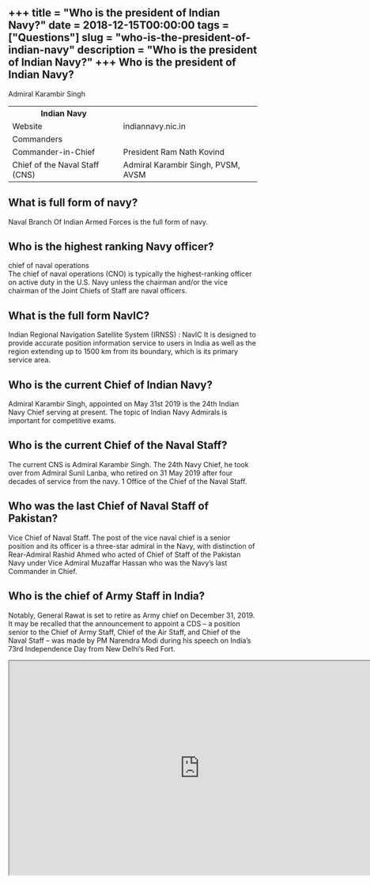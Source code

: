 +++
title = "Who is the president of Indian Navy?"
date = 2018-12-15T00:00:00
tags = ["Questions"]
slug = "who-is-the-president-of-indian-navy"
description = "Who is the president of Indian Navy?"
+++
Who is the president of Indian Navy?
------------------------------------

Admiral Karambir Singh

<table><tr><th>Indian Navy</th></tr><tr><td>Website</td><td>indiannavy.nic.in</td></tr><tr><td>Commanders</td></tr><tr><td>Commander-in-Chief</td><td>President Ram Nath Kovind</td></tr><tr><td>Chief of the Naval Staff (CNS)</td><td>Admiral Karambir Singh, PVSM, AVSM</td></tr></table>

What is full form of navy?
--------------------------

Naval Branch Of Indian Armed Forces is the full form of navy.

Who is the highest ranking Navy officer?
----------------------------------------

chief of naval operations  
The chief of naval operations (CNO) is typically the highest-ranking officer on active duty in the U.S. Navy unless the chairman and/or the vice chairman of the Joint Chiefs of Staff are naval officers.

What is the full form NavIC?
----------------------------

Indian Regional Navigation Satellite System (IRNSS) : NavIC It is designed to provide accurate position information service to users in India as well as the region extending up to 1500 km from its boundary, which is its primary service area.

Who is the current Chief of Indian Navy?
----------------------------------------

Admiral Karambir Singh, appointed on May 31st 2019 is the 24th Indian Navy Chief serving at present. The topic of Indian Navy Admirals is important for competitive exams.

Who is the current Chief of the Naval Staff?
--------------------------------------------

The current CNS is Admiral Karambir Singh. The 24th Navy Chief, he took over from Admiral Sunil Lanba, who retired on 31 May 2019 after four decades of service from the navy. 1 Office of the Chief of the Naval Staff.

Who was the last Chief of Naval Staff of Pakistan?
--------------------------------------------------

Vice Chief of Naval Staff. The post of the vice naval chief is a senior position and its officer is a three-star admiral in the Navy, with distinction of Rear-Admiral Rashid Ahmed who acted of Chief of Staff of the Pakistan Navy under Vice Admiral Muzaffar Hassan who was the Navy’s last Commander in Chief.

Who is the chief of Army Staff in India?
----------------------------------------

Notably, General Rawat is set to retire as Army chief on December 31, 2019. It may be recalled that the announcement to appoint a CDS – a position senior to the Chief of Army Staff, Chief of the Air Staff, and Chief of the Naval Staff – was made by PM Narendra Modi during his speech on India’s 73rd Independence Day from New Delhi’s Red Fort.

<iframe allow="accelerometer; autoplay; clipboard-write; encrypted-media; gyroscope; picture-in-picture" allowfullscreen="" class="__youtube_prefs__  epyt-is-override  no-lazyload" data-no-lazy="1" data-origheight="433" data-origwidth="770" data-skipgform_ajax_framebjll="" height="433" id="_ytid_21240" loading="lazy" src="https://www.youtube.com/embed/jjGvdqG5BJI?enablejsapi=1&autoplay=0&cc_load_policy=0&cc_lang_pref=&iv_load_policy=1&loop=0&modestbranding=0&rel=1&fs=1&playsinline=0&autohide=2&theme=dark&color=red&controls=1&" title="YouTube player" width="770"></iframe>